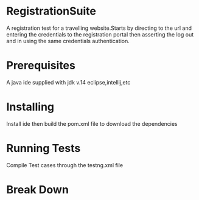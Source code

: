 # RegistrationSuite
A registration test for a travelling website.Starts by directing to the url and entering the credentials to the registration portal then asserting the log out and in using the same credentials authentication.

# Prerequisites
A java ide supplied with jdk v.14 eclipse,intellij,etc

# Installing
Install ide then build the pom.xml file to download the dependencies

# Running Tests
Compile Test cases through the testng.xml file

# Break Down
